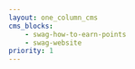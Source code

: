 ```yaml
---
layout: one_column_cms
cms_blocks:
    - swag-how-to-earn-points
    - swag-website
priority: 1
---
```


